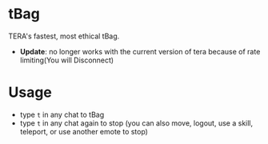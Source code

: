 # tBag
TERA's fastest, most ethical tBag.
- __Update__: no longer works with the current version of tera because of rate limiting(You will Disconnect)
# Usage
  - type `t` in any chat to tBag
  - type `t` in any chat again to stop (you can also move, logout, use a skill, teleport, or use another emote to stop)
